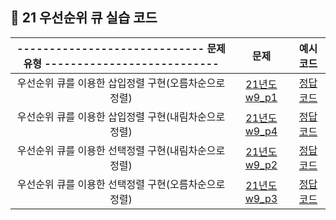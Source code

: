 ## 🌱 21 우선순위 큐 실습 코드

| ----------------------------- 문제 유형 --------------------------- | 문제 | 예시 코드 |
| :--: | :--: | :--: |
| 우선순위 큐를 이용한 삽입정렬 구현(오름차순으로 정렬) | [21년도 w9_p1](https://github.com/Landvibe-DataStructure-2023Study/Prob/blob/main/21%20%EC%8B%A4%EC%8A%B5%20%EB%AC%B8%EC%A0%9C/Prob_W9/prob-W9_P1.pdf) |[정답 코드](https://github.com/Landvibe-DataStructure-2023Study/LimJumin/blob/main/21%20%EC%8B%A4%EC%8A%B5%20%EC%BD%94%EB%93%9C/%EC%9A%B0%EC%84%A0%EC%88%9C%EC%9C%84%20%ED%81%90/21_w9_p1.cpp)|
| 우선순위 큐를 이용한 삽입정렬 구현(내림차순으로 정렬) | [21년도 w9_p4](https://github.com/Landvibe-DataStructure-2023Study/Prob/blob/main/21%20%EC%8B%A4%EC%8A%B5%20%EB%AC%B8%EC%A0%9C/Prob_W9/prob-W9_P4.pdf) |[정답 코드](https://github.com/Landvibe-DataStructure-2023Study/LimJumin/blob/main/21%20%EC%8B%A4%EC%8A%B5%20%EC%BD%94%EB%93%9C/%EC%9A%B0%EC%84%A0%EC%88%9C%EC%9C%84%20%ED%81%90/21_w9_p4.cpp)|
| 우선순위 큐를 이용한 선택정렬 구현(내림차순으로 정렬) | [21년도 w9_p2](https://github.com/Landvibe-DataStructure-2023Study/Prob/blob/main/21%20%EC%8B%A4%EC%8A%B5%20%EB%AC%B8%EC%A0%9C/Prob_W9/prob-W9_P2.pdf) |[정답 코드](https://github.com/Landvibe-DataStructure-2023Study/LimJumin/blob/main/21%20%EC%8B%A4%EC%8A%B5%20%EC%BD%94%EB%93%9C/%EC%9A%B0%EC%84%A0%EC%88%9C%EC%9C%84%20%ED%81%90/21_w9_p2.cpp)|
| 우선순위 큐를 이용한 선택정렬 구현(오름차순으로 정렬) | [21년도 w9_p3](https://github.com/Landvibe-DataStructure-2023Study/Prob/blob/main/21%20%EC%8B%A4%EC%8A%B5%20%EB%AC%B8%EC%A0%9C/Prob_W9/prob-W9_P3.pdf) |[정답 코드](https://github.com/Landvibe-DataStructure-2023Study/LimJumin/blob/main/21%20%EC%8B%A4%EC%8A%B5%20%EC%BD%94%EB%93%9C/%EC%9A%B0%EC%84%A0%EC%88%9C%EC%9C%84%20%ED%81%90/21_w9_p3.cpp)|
